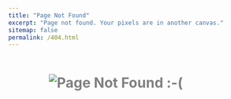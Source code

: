 ```yaml
---
title: "Page Not Found"
excerpt: "Page not found. Your pixels are in another canvas."
sitemap: false
permalink: /404.html
---
```


<style>
  div{
    display:flex;
    justify-content: center;
    align-items: center;
  }
  h1{
    color:gray
  }
</style>

<div>
  <img src = "https://st2.depositphotos.com/1229718/8159/i/450/depositphotos_81597492-stock-photo-404-error.jpg">
  <h1>Page Not Found :-(</h1>
</div>

